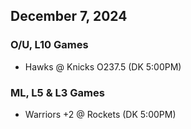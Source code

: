 ## December 7, 2024
### O/U, L10 Games
* Hawks @ Knicks O237.5 (DK 5:00PM)
### ML, L5 & L3 Games
* Warriors +2 @ Rockets (DK 5:00PM)